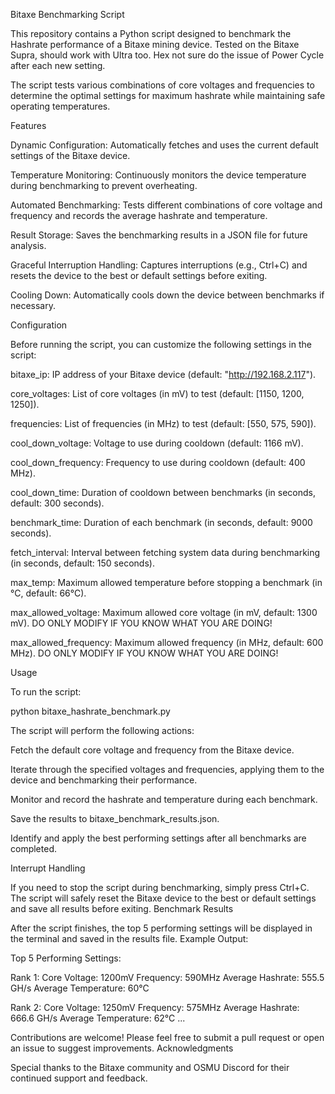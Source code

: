 Bitaxe Benchmarking Script


This repository contains a Python script designed to benchmark the Hashrate performance of a Bitaxe mining device. Tested on the Bitaxe Supra, should work with Ultra too. Hex not sure do the issue of Power Cycle after each new setting.


The script tests various combinations of core voltages and frequencies to determine the optimal settings for maximum hashrate while maintaining safe operating temperatures.



Features


Dynamic Configuration: Automatically fetches and uses the current default settings of the Bitaxe device.


Temperature Monitoring: Continuously monitors the device temperature during benchmarking to prevent overheating.


Automated Benchmarking: Tests different combinations of core voltage and frequency and records the average hashrate and temperature.


Result Storage: Saves the benchmarking results in a JSON file for future analysis.


Graceful Interruption Handling: Captures interruptions (e.g., Ctrl+C) and resets the device to the best or default settings before exiting.


Cooling Down: Automatically cools down the device between benchmarks if necessary.




Configuration


Before running the script, you can customize the following settings in the script:


bitaxe_ip: IP address of your Bitaxe device (default: "http://192.168.2.117").


core_voltages: List of core voltages (in mV) to test (default: [1150, 1200, 1250]).


frequencies: List of frequencies (in MHz) to test (default: [550, 575, 590]).


cool_down_voltage: Voltage to use during cooldown (default: 1166 mV).


cool_down_frequency: Frequency to use during cooldown (default: 400 MHz).


cool_down_time: Duration of cooldown between benchmarks (in seconds, default: 300 seconds).


benchmark_time: Duration of each benchmark (in seconds, default: 9000 seconds).


fetch_interval: Interval between fetching system data during benchmarking (in seconds, default: 150 seconds).


max_temp: Maximum allowed temperature before stopping a benchmark (in °C, default: 66°C).


max_allowed_voltage: Maximum allowed core voltage (in mV, default: 1300 mV). DO ONLY MODIFY IF YOU KNOW WHAT YOU ARE DOING!


max_allowed_frequency: Maximum allowed frequency (in MHz, default: 600 MHz). DO ONLY MODIFY IF YOU KNOW WHAT YOU ARE DOING!




Usage


To run the script:

  python bitaxe_hashrate_benchmark.py



The script will perform the following actions:


Fetch the default core voltage and frequency from the Bitaxe device.
  
Iterate through the specified voltages and frequencies, applying them to the device and benchmarking their performance.
  
Monitor and record the hashrate and temperature during each benchmark.
  
Save the results to bitaxe_benchmark_results.json.
  
Identify and apply the best performing settings after all benchmarks are completed.

  

Interrupt Handling


If you need to stop the script during benchmarking, simply press Ctrl+C. The script will safely reset the Bitaxe device to the best or default settings and save all results before exiting.
Benchmark Results

After the script finishes, the top 5 performing settings will be displayed in the terminal and saved in the results file.
Example Output:


Top 5 Performing Settings:

Rank 1:
  Core Voltage: 1200mV
  Frequency: 590MHz
  Average Hashrate: 555.5 GH/s
  Average Temperature: 60°C

Rank 2:
  Core Voltage: 1250mV
  Frequency: 575MHz
  Average Hashrate: 666.6 GH/s
  Average Temperature: 62°C
...



Contributions are welcome! Please feel free to submit a pull request or open an issue to suggest improvements.
Acknowledgments


Special thanks to the Bitaxe community and OSMU Discord for their continued support and feedback.
